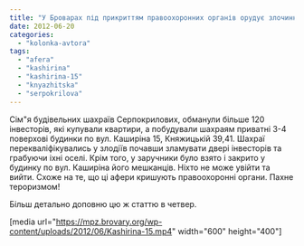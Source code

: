 ```yaml
---
title: "У Броварах під прикриттям правоохоронних органів орудує злочинна група будівельних шахраїв!"
date: 2012-06-20
categories: 
  - "kolonka-avtora"
tags: 
  - "afera"
  - "kashirina"
  - "kashirina-15"
  - "knyazhitska"
  - "serpokrilova"
---
```


Сім"я будівельних шахраїв Серпокрилових, обманули більше 120 інвесторів, які купували квартири, а побудували шахраям приватні 3-4 поверхові будинки по вул. Каширіна 15, Княжицькій 39,41. Шахраї перекваліфікувались у злодіїв почавши зламувати двері інвесторів та грабуючи іхні оселі. Крім того, у заручники було взято і закрито у будинку по вул. Каширіна його мешканців. Ніхто не може увійти та вийти. Схоже на те, що ці афери кришують правоохоронні органи. Пахне тероризмом!

Більш детально доповню цю ж статтю в четвер.

\[media url="https://mpz.brovary.org/wp-content/uploads/2012/06/Kashirina-15.mp4" width="600" height="400"\]
